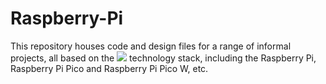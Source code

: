 # Raspberry-Pi
This repository houses code and design files for a range of informal projects, all based on the <a href ="https://www.raspberrypi.com"><img src="https://img.shields.io/badge/-Raspberry%20Pi-A22846?style=flat&logo=raspberry-pi&logoColor=ffffff"></a> technology stack, including the Raspberry Pi, Raspberry Pi Pico and Raspberry Pi Pico W, etc.
